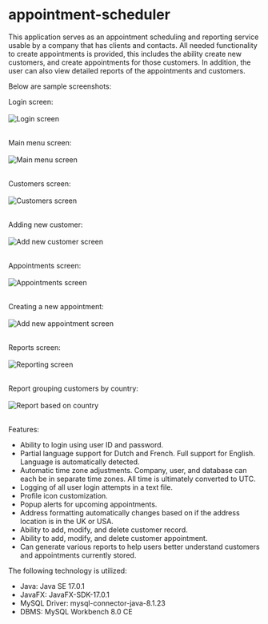 # appointment-scheduler

  This application serves as an appointment scheduling and reporting service usable by a company that has clients and contacts. All needed functionality to create appointments is provided, this includes the ability create new customers, and create appointments for those customers. In addition, the user can also view detailed reports of the appointments and customers. 

Below are sample screenshots:


Login screen: <br></br>
![Login screen](/images/Login.png) <br></br>

Main menu screen: <br></br>
![Main menu screen](/images/MainMenu.png) <br></br>

Customers screen: <br></br>
![Customers screen](/images/Customers.png) <br></br>

Adding new customer: <br></br>
![Add new customer screen](/images/AddCustomer.png) <br></br>

Appointments screen: <br></br>
![Appointments screen](/images/Appointments.png) <br></br>

Creating a new appointment: <br></br>
![Add new appointment screen](/images/AddAppointment.png) <br></br>

Reports screen: <br></br>
![Reporting screen](/images/Reporting.png) <br></br>

Report grouping customers by country: <br></br>
![Report based on country](/images/CountryReport.png) <br></br>

Features:
* Ability to login using user ID and password.
* Partial language support for Dutch and French. Full support for English. Language is automatically detected.
* Automatic time zone adjustments. Company, user, and database can each be in separate time zones. All time is ultimately converted to UTC.
* Logging of all user login attempts in a text file.
* Profile icon customization.
*	Popup alerts for upcoming appointments.
*	Address formatting automatically changes based on if the address location is in the UK or USA.
*	Ability to add, modify, and delete customer record.
*	Ability to add, modify, and delete customer appointment.
*	Can generate various reports to help users better understand customers and appointments currently stored.


The following technology is utilized:
* Java: Java SE 17.0.1
* JavaFX: JavaFX-SDK-17.0.1
* MySQL Driver:  mysql-connector-java-8.1.23
* DBMS: MySQL Workbench 8.0 CE

